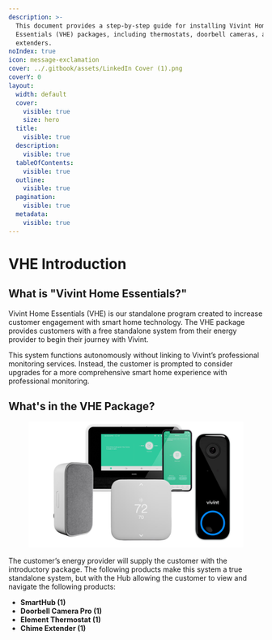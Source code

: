 ```yaml
---
description: >-
  This document provides a step-by-step guide for installing Vivint Home
  Essentials (VHE) packages, including thermostats, doorbell cameras, and Wi-Fi
  extenders.
noIndex: true
icon: message-exclamation
cover: ../.gitbook/assets/LinkedIn Cover (1).png
coverY: 0
layout:
  width: default
  cover:
    visible: true
    size: hero
  title:
    visible: true
  description:
    visible: true
  tableOfContents:
    visible: true
  outline:
    visible: true
  pagination:
    visible: true
  metadata:
    visible: true
---
```


# VHE Introduction

## What is "Vivint Home Essentials?"

Vivint Home Essentials (VHE) is our standalone program created to increase customer engagement with smart home technology. The VHE package provides customers with a free standalone system from their energy provider to begin their journey with Vivint.

This system functions autonomously without linking to Vivint’s professional monitoring services. Instead, the customer is prompted to consider upgrades for a more comprehensive smart home experience with professional monitoring.

## What's in the VHE Package?

<div align="left"><figure><img src="../.gitbook/assets/Home Base Essentials Training.png" alt="" width="563"><figcaption></figcaption></figure></div>

The customer’s energy provider will supply the customer with the introductory package. The following products make this system a true standalone system, but with the Hub allowing the customer to view and navigate the following products:

* **SmartHub (1)**
* **Doorbell Camera Pro (1)**
* **Element Thermostat (1)**
* **Chime Extender (1)**
